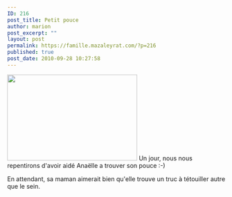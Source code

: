 ```yaml
---
ID: 216
post_title: Petit pouce
author: marion
post_excerpt: ""
layout: post
permalink: https://famille.mazaleyrat.com/?p=216
published: true
post_date: 2010-09-28 10:27:58
---
```

<a href="http://famille.mazaleyrat.com/wp-content/uploads/2010/09/DSC_0019.jpg"><img class="alignleft size-medium wp-image-217" title="Anaëlle et sa maman" src="http://famille.mazaleyrat.com/wp-content/uploads/2010/09/DSC_0019-300x199.jpg" alt="" width="300" height="199" /></a> Un jour, nous nous repentirons d'avoir aidé Anaëlle a trouver son pouce :-)

En attendant, sa maman aimerait bien qu'elle trouve un truc à tétouiller autre que le sein.